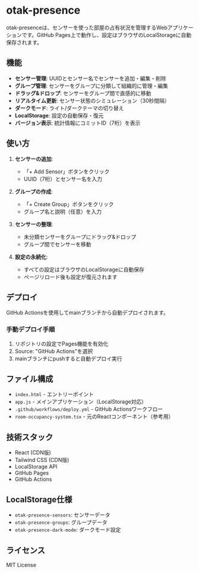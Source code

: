 # otak-presence

otak-presenceは、センサーを使った部屋の占有状況を管理するWebアプリケーションです。GitHub Pages上で動作し、設定はブラウザのLocalStorageに自動保存されます。

## 機能

- **センサー管理**: UUIDとセンサー名でセンサーを追加・編集・削除
- **グループ管理**: センサーをグループに分類して組織的に管理・編集
- **ドラッグ&ドロップ**: センサーをグループ間で直感的に移動
- **リアルタイム更新**: センサー状態のシミュレーション（30秒間隔）
- **ダークモード**: ライト/ダークテーマの切り替え
- **LocalStorage**: 設定の自動保存・復元
- **バージョン表示**: 統計情報にコミットID（7桁）を表示

## 使い方

1. **センサーの追加**:
   - 「+ Add Sensor」ボタンをクリック
   - UUID（7桁）とセンサー名を入力

2. **グループの作成**:
   - 「+ Create Group」ボタンをクリック
   - グループ名と説明（任意）を入力

3. **センサーの整理**:
   - 未分類センサーをグループにドラッグ&ドロップ
   - グループ間でセンサーを移動

4. **設定の永続化**:
   - すべての設定はブラウザのLocalStorageに自動保存
   - ページリロード後も設定が復元されます

## デプロイ

GitHub Actionsを使用してmainブランチから自動デプロイされます。

### 手動デプロイ手順

1. リポジトリの設定でPages機能を有効化
2. Source: "GitHub Actions"を選択
3. mainブランチにpushすると自動デプロイ実行

## ファイル構成

- `index.html` - エントリーポイント
- `app.js` - メインアプリケーション（LocalStorage対応）
- `.github/workflows/deploy.yml` - GitHub Actionsワークフロー
- `room-occupancy-system.tsx` - 元のReactコンポーネント（参考用）

## 技術スタック

- React (CDN版)
- Tailwind CSS (CDN版)
- LocalStorage API
- GitHub Pages
- GitHub Actions

## LocalStorage仕様

- `otak-presence-sensors`: センサーデータ
- `otak-presence-groups`: グループデータ
- `otak-presence-dark-mode`: ダークモード設定

## ライセンス

MIT License